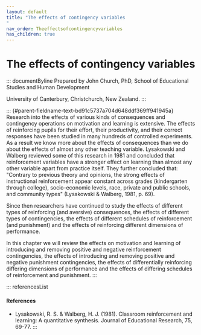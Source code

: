 ```yaml
---
layout: default
title: "The effects of contingency variables 
"
nav_order: Theeffectsofcontingencyvariables
has_children: true
---
```

# The effects of contingency variables 


::: documentByline
Prepared by John Church, PhD, School of Educational Studies and Human
Development

University of Canterbury, Christchurch, New Zealand.
:::

::: {#parent-fieldname-text-bd91c5737a704d648ddf369ff941945a}
Research into the effects of various kinds of consequences and
contingency operations on motivation and learning is extensive. The
effects of reinforcing pupils for their effort, their productivity, and
their correct responses have been studied in many hundreds of controlled
experiments. As a result we know more about the effects of consequences
than we do about the effects of almost any other teaching variable.
Lysakowski and Walberg reviewed some of this research in 1981 and
concluded that reinforcement variables have a stronger effect on
learning than almost any other variable apart from practice itself. They
further concluded that: \"Contrary to previous theory and opinions, the
strong effects of instructional reinforcement appear constant across
grades (kindergarten through college), socio-economic levels, race,
private and public schools, and community types\" (Lysakowski & Walberg,
1981, p. 69).

Since then researchers have continued to study the effects of different
types of reinforcing (and aversive) consequences, the effects of
different types of contingencies, the effects of different schedules of
reinforcement (and punishment) and the effects of reinforcing different
dimensions of performance.

In this chapter we will review the effects on motivation and learning of
introducing and removing positive and negative reinforcement
contingencies, the effects of introducing and removing positive and
negative punishment contingencies, the effects of differentially
reinforcing differing dimensions of performance and the effects of
differing schedules of reinforcement and punishment.
:::

::: referencesList
#### References

-   Lysakowski, R. S. & Walberg, H. J. (1981). Classroom reinforcement
    and learning: A quantitative synthesis. Journal of Educational
    Research, 75, 69-77.
:::
